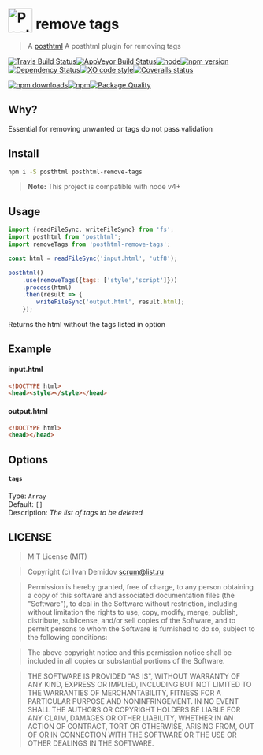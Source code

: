 # <a href="https://github.com/posthtml/posthtml"><img valign="text-bottom" height="49" title="PostHTML logo" src="http://posthtml.github.io/posthtml/logo.svg"></a> remove tags

> A [posthtml](https://github.com/posthtml) A posthtml plugin for removing tags

[![Travis Build Status](https://img.shields.io/travis/GitScrum/posthtml-remove-tags.svg?style=flat-square&label=unix)](https://travis-ci.org/GitScrum/posthtml-remove-tags)[![AppVeyor Build Status](https://img.shields.io/appveyor/ci/GitScrum/posthtml-remove-tags.svg?style=flat-square&label=windows)](https://ci.appveyor.com/project/GitScrum/posthtml-remove-tags)[![node](https://img.shields.io/node/v/post-sequence.svg?maxAge=2592000&style=flat-square)]()[![npm version](https://img.shields.io/npm/v/posthtml-remove-tags.svg?style=flat-square)](https://www.npmjs.com/package/posthtml-remove-tags)[![Dependency Status](https://david-dm.org/gitscrum/posthtml-remove-tags.svg?style=flat-square)](https://david-dm.org/gitscrum/posthtml-remove-tags)[![XO code style](https://img.shields.io/badge/code_style-XO-5ed9c7.svg?style=flat-square)](https://github.com/sindresorhus/xo)[![Coveralls status](https://img.shields.io/coveralls/GitScrum/posthtml-remove-tags.svg?style=flat-square)](https://coveralls.io/r/GitScrum/posthtml-remove-tags)

[![npm downloads](https://img.shields.io/npm/dm/posthtml-remove-tags.svg?style=flat-square)](https://www.npmjs.com/package/posthtml-remove-tags)[![npm](https://img.shields.io/npm/dt/posthtml-remove-tags.svg?style=flat-square)](https://www.npmjs.com/package/posthtml-remove-tags)[![Package Quality](http://npm.packagequality.com/shield/posthtml-remove-tags.svg?style=flat-square)](http://packagequality.com/#?package=posthtml-remove-tags)

## Why?
Essential for removing unwanted or tags do not pass validation

## Install

```bash
npm i -S posthtml posthtml-remove-tags
```

> **Note:** This project is compatible with node v4+

## Usage

```js
import {readFileSync, writeFileSync} from 'fs';
import posthtml from 'posthtml';
import removeTags from 'posthtml-remove-tags';

const html = readFileSync('input.html', 'utf8');

posthtml()
    .use(removeTags({tags: ['style','script']}))
    .process(html)
    .then(result => {
        writeFileSync('output.html', result.html);
    });

```
Returns the html without the tags listed in option

## Example

#### input.html
```html
<!DOCTYPE html>
<head><style></style></head>
```

#### output.html
```html
<!DOCTYPE html>
<head></head>
```

## Options

#### `tags`
Type: `Array`  
Default: `[]`  
Description: *The list of tags to be deleted*  

## LICENSE

> MIT License (MIT)

> Copyright (c) Ivan Demidov <scrum@list.ru>

> Permission is hereby granted, free of charge, to any person obtaining a copy
of this software and associated documentation files (the "Software"), to deal
in the Software without restriction, including without limitation the rights
to use, copy, modify, merge, publish, distribute, sublicense, and/or sell
copies of the Software, and to permit persons to whom the Software is
furnished to do so, subject to the following conditions:

> The above copyright notice and this permission notice shall be included in all
copies or substantial portions of the Software.

> THE SOFTWARE IS PROVIDED "AS IS", WITHOUT WARRANTY OF ANY KIND, EXPRESS OR
IMPLIED, INCLUDING BUT NOT LIMITED TO THE WARRANTIES OF MERCHANTABILITY,
FITNESS FOR A PARTICULAR PURPOSE AND NONINFRINGEMENT. IN NO EVENT SHALL THE
AUTHORS OR COPYRIGHT HOLDERS BE LIABLE FOR ANY CLAIM, DAMAGES OR OTHER
LIABILITY, WHETHER IN AN ACTION OF CONTRACT, TORT OR OTHERWISE, ARISING FROM,
OUT OF OR IN CONNECTION WITH THE SOFTWARE OR THE USE OR OTHER DEALINGS IN THE
SOFTWARE.
